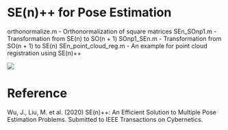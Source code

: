 # SE(n)++ for Pose Estimation
orthonormalize.m - Orthonormalization of square matrices
SEn_SOnp1.m - Transformation from SE(n) to SO(n + 1)
SOnp1_SEn.m - Transformation from SO(n + 1) to SE(n)
SEn_point_cloud_reg.m - An example for point cloud registration using SE(n)++

![](https://github.com/zarathustr/SEnpp/blob/master/garage3.jpg)

# Reference
Wu, J., Liu, M. et al. (2020) SE(n)++: An Efficient Solution to Multiple Pose Estimation Problems. Submitted to IEEE Transactions on Cybernetics.